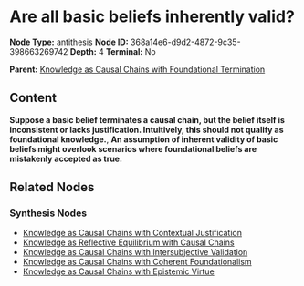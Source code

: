 # Are all basic beliefs inherently valid?

**Node Type:** antithesis
**Node ID:** 368a14e6-d9d2-4872-9c35-398663269742
**Depth:** 4
**Terminal:** No

**Parent:** [Knowledge as Causal Chains with Foundational Termination](knowledge-as-causal-chains-with-foundational-termination-synthesis-d8492293-8dd2-4155-909c-3d730712628f.md)

## Content

**Suppose a basic belief terminates a causal chain, but the belief itself is inconsistent or lacks justification. Intuitively, this should not qualify as foundational knowledge.**, **An assumption of inherent validity of basic beliefs might overlook scenarios where foundational beliefs are mistakenly accepted as true.**

## Related Nodes

### Synthesis Nodes

- [Knowledge as Causal Chains with Contextual Justification](knowledge-as-causal-chains-with-contextual-justification-synthesis-0daf6a5a-580e-4a10-ac4c-153a5285d2c7.md)
- [Knowledge as Reflective Equilibrium with Causal Chains](knowledge-as-reflective-equilibrium-with-causal-chains-synthesis-9c1bc159-d6df-4063-9174-caef294c6a60.md)
- [Knowledge as Causal Chains with Intersubjective Validation](knowledge-as-causal-chains-with-intersubjective-validation-synthesis-f4cc265f-370e-4e20-ba3b-096214a1299b.md)
- [Knowledge as Causal Chains with Coherent Foundationalism](knowledge-as-causal-chains-with-coherent-foundationalism-synthesis-834ccf3a-1ee5-4870-9674-0e1187eb9329.md)
- [Knowledge as Causal Chains with Epistemic Virtue](knowledge-as-causal-chains-with-epistemic-virtue-synthesis-a0a73315-d997-46ba-b5bb-3ef7a075b3ac.md)
